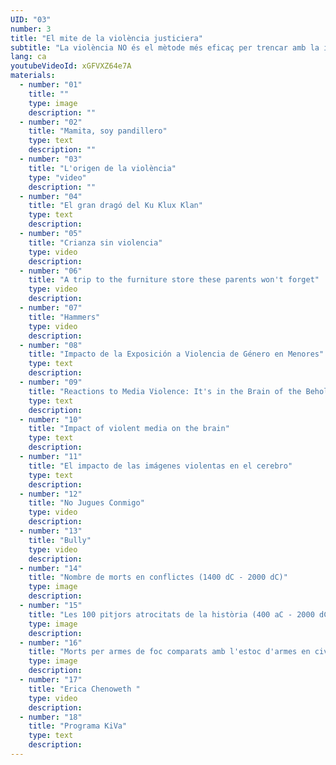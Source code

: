 ```yaml
---
UID: "03"
number: 3
title: "El mite de la violència justiciera"
subtitle: "La violència NO és el mètode més eficaç per trencar amb la injustícia present i establir la pau."
lang: ca
youtubeVideoId: xGFVXZ64e7A
materials:
  - number: "01"
    title: ""
    type: image
    description: ""
  - number: "02"
    title: "Mamita, soy pandillero"
    type: text
    description: ""
  - number: "03"
    title: "L'origen de la violència"
    type: "video"
    description: ""
  - number: "04"
    title: "El gran dragó del Ku Klux Klan"
    type: text
    description:
  - number: "05"
    title: "Crianza sin violencia"
    type: video
    description:
  - number: "06"
    title: "A trip to the furniture store these parents won't forget"
    type: video
    description:
  - number: "07"
    title: "Hammers"
    type: video
    description:
  - number: "08"
    title: "Impacto de la Exposición a Violencia de Género en Menores"
    type: text
    description:
  - number: "09"
    title: "Reactions to Media Violence: It's in the Brain of the Beholder"
    type: text
    description:
  - number: "10"
    title: "Impact of violent media on the brain"
    type: text
    description:
  - number: "11"
    title: "El impacto de las imágenes violentas en el cerebro"
    type: text
    description:
  - number: "12"
    title: "No Jugues Conmigo"
    type: video
    description:
  - number: "13"
    title: "Bully"
    type: video
    description:
  - number: "14"
    title: "Nombre de morts en conflictes (1400 dC - 2000 dC)"
    type: image
    description:
  - number: "15"
    title: "Les 100 pitjors atrocitats de la història (400 aC - 2000 dC)"
    type: image
    description:
  - number: "16"
    title: "Morts per armes de foc comparats amb l'estoc d'armes en civils (2018)"
    type: image
    description:
  - number: "17"
    title: "Erica Chenoweth "
    type: video
    description:
  - number: "18"
    title: "Programa KiVa"
    type: text
    description:
---
```

